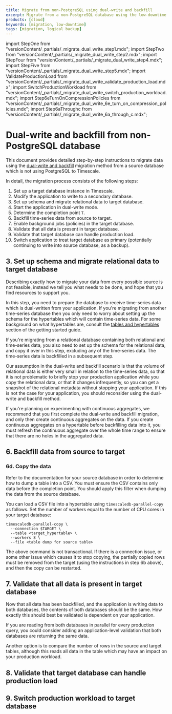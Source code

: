 ```yaml
---
title: Migrate from non-PostgreSQL using dual-write and backfill
excerpt: Migrate from a non-PostgreSQL database using the low-downtime dual-write and backfill method
products: [cloud]
keywords: [migration, low-downtime]
tags: [migration, logical backup]
---
```


import StepOne from "versionContent/_partials/_migrate_dual_write_step1.mdx";
import StepTwo from "versionContent/_partials/_migrate_dual_write_step2.mdx";
import StepFour from "versionContent/_partials/_migrate_dual_write_step4.mdx";
import StepFive from "versionContent/_partials/_migrate_dual_write_step5.mdx";
import ValidateProductionLoad from "versionContent/_partials/_migrate_dual_write_validate_production_load.mdx";
import SwitchProductionWorkload from "versionContent/_partials/_migrate_dual_write_switch_production_workload.mdx";
import Step6eTurnOnCompressionPolicies from "versionContent/_partials/_migrate_dual_write_6e_turn_on_compression_policies.mdx";
import Step6aThroughc from "versionContent/_partials/_migrate_dual_write_6a_through_c.mdx";

# Dual-write and backfill from non-PostgreSQL database

This document provides detailed step-by-step instructions to migrate data using
the [dual-write and backfill][dual-write-and-backfill] migration method from a
source database which is not using PostgreSQL to Timescale.

<SourceTargetNote />

In detail, the migration process consists of the following steps:
1. Set up a target database instance in Timescale.
1. Modify the application to write to a secondary database.
1. Set up schema and migrate relational data to target database.
1. Start the application in dual-write mode.
1. Determine the completion point `T`.
1. Backfill time-series data from source to target.
1. Enable background jobs (policies) in the target database.
1. Validate that all data is present in target database.
1. Validate that target database can handle production load.
1. Switch application to treat target database as primary (potentially
   continuing to write into source database, as a backup).

<StepOne />

<StepTwo />

## 3. Set up schema and migrate relational data to target database

Describing exactly how to migrate your data from every possible source is not
feasible, instead we tell you what needs to be done, and hope that you find
resources to support you.

In this step, you need to prepare the database to receive time-series data
which is dual-written from your application. If you're migrating from another
time-series database then you only need to worry about setting up the schema
for the hypertables which will contain time-series data. For some background on
what hypertables are, consult the [tables and hypertables] section of the
getting started guide.

If you're migrating from a relational database containing both relational and
time-series data, you also need to set up the schema for the relational data,
and copy it over in this step, excluding any of the time-series data. The
time-series data is backfilled in a subsequent step.

Our assumption in the dual-write and backfill scenario is that the volume of
relational data is either very small in relation to the time-series data, so
that it is not problematic to briefly stop your production application while
you copy the relational data, or that it changes infrequently, so you can get a
snapshot of the relational metadata without stopping your application. If this
is not the case for your application, you should reconsider using the
dual-write and backfill method.

<Highlight type="information">
If you're planning on experimenting with continuous aggregates, we recommend
that you first complete the dual-write and backfill migration, and only then
create continuous aggregates on the data. If you create continuous aggregates
on a hypertable before backfilling data into it, you must refresh the
continuous aggregate over the whole time range to ensure that there are no
holes in the aggregated data.
</Highlight>

[tables and hypertables]: /getting-started/:currentVersion:/tables-hypertables/

<StepFour />

<StepFive />

## 6. Backfill data from source to target

<Step6aThroughc />

### 6d. Copy the data

Refer to the documentation for your source database in order to determine how
to dump a table into a CSV. You must ensure the CSV contains only data before
the completion point. You should apply this filter when dumping the data from
the source database.

You can load a CSV file into a hypertable using `timescaledb-parallel-copy` as
follows. Set the number of workers equal to the number of CPU cores in your
target database:

```
timescaledb-parallel-copy \
  --connection $TARGET \
  --table <target_hypertable> \
  --workers 8 \
  --file <table dump for source table>
```

The above command is not transactional. If there is a connection issue, or some
other issue which causes it to stop copying, the partially copied rows must be
removed from the target (using the instructions in step 6b above), and then the
copy can be restarted.

<Step6eTurnOnCompressionPolicies />

## 7. Validate that all data is present in target database

Now that all data has been backfilled, and the application is writing data to
both databases, the contents of both databases should be the same. How exactly
this should best be validated is dependent on your application.

If you are reading from both databases in parallel for every production query,
you could consider adding an application-level validation that both databases
are returning the same data.

Another option is to compare the number of rows in the source and target
tables, although this reads all data in the table which may have an impact on
your production workload.

## 8. Validate that target database can handle production load

<ValidateProductionLoad />

## 9. Switch production workload to target database

<SwitchProductionWorkload />

[dual-write-and-backfill]: /migrate/:currentVersion:/dual-write-and-backfill/